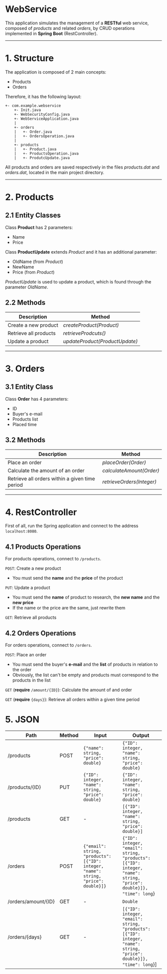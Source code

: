 # WebService

This application simulates the management of a **RESTful** web service, composed of *products* and related *orders*,
by CRUD operations implemented in **Spring Boot** (RestController).

---
# 1. Structure

The application is composed of 2 main concepts:
* Products
* Orders

Therefore, it has the following layout:

```
+- com.example.webservice
    +- Init.java
    +- WebSecurityConfig.java
    +- WebServiceApplication.java
    |
    +- orders
    |   +- Order.java
    |   +- OrdersOperation.java
    |
    +- products
    |   +- Product.java
    |   +- ProductsOperation.java
    |   +- ProdutcUpdate.java
```

All products and orders are saved respectively in the files *products.dat* and *orders.dat*,
located in the main project directory.

---
# 2. Products

## 2.1 Entity Classes

Class **Product** has 2 parameters:
* Name
* Price

Class **ProductUpdate** extends *Product* and it has an additional parameter:
* OldName (from *Product*)
* NewName
* Price (from *Product*)

*ProductUpdate* is used to update a product, which is found through the parameter *OldName*.

## 2.2 Methods

Description | Method
----------- | ------
Create a new product | *createProduct(Product)*
Retrieve all products | *retrieveProdcuts()*
Update a product | *updateProduct(ProductUpdate)*

---
# 3. Orders

## 3.1 Entity Class

Class **Order** has 4 parameters:
* ID
* Buyer's e-mail
* Products list
* Placed time

## 3.2 Methods

Description | Method
----------- | ------
Place an order | *placeOrder(Order)*
Calculate the amount of an order | *calculateAmount(Order)*
Retrieve all orders within a given time period | *retrieveOrders(Integer)*

---
# 4. RestController

First of all, run the Spring application and connect to the address ```localhost:8080```.

## 4.1 Products Operations

For products operations, connect to ```/products```.

```POST```: Create a new product
* You must send the **name** and the **price** of the product

```PUT```: Update a product
* You must send the **name** of product to research, the **new name** and the **new price**
* If the name or the price are the same, just rewrite them

```GET```: Retrieve all products

## 4.2 Orders Operations

For orders operations, connect to ```/orders```.

```POST```: Place an order
* You must send the buyer's **e-mail** and the **list** of products in relation to the order
* Obviously, the list can't be empty and products must correspond to the products in the list

```GET``` (**require** ```/amount/{ID}```): Calculate the amount of and order

```GET``` (**require** ```{days}```): Retrieve all orders within a given time period

# 5. JSON

Path | Method | Input | Output
-----|--------|-------|-------
/products | POST | ```{"name": string, "price": double}``` | ```{"ID": integer, "name": string, "price": double}```
/products/{ID} | PUT | ```{"ID": integer, "name": string, "price": double}``` | ```{"ID": integer, "name": string, "price": double}```
/products | GET | - | ```[{"ID": integer, "name": string, "price": double}]```
/orders | POST | ```{"email": string, "products": [{"ID": integer, "name": string, "price": double}]}``` | ```{"ID": integer, "email": string, "products": [{"ID": integer, "name": string, "price": double}]}, "time": long```}
/orders/amount/{ID} | GET | - | ```Double```
/orders/{days} | GET | - | ```[{"ID": integer, "email": string, "products": [{"ID": integer, "name": string, "price": double}]}, "time": long```}]
